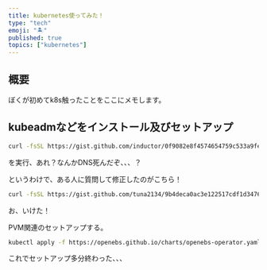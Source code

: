 ```yaml
---
title: kubernetes使ってみた！
type: "tech"
emoji: "🏝"
published: true
topics: ["kubernetes"]
---
```


## 概要

ぼくが初めてk8s触ったことをここにメモします。

## kubeadmなどをインストール及びセットアップ

```sh
curl -fsSL https://gist.github.com/inductor/0f9082e8f4574654759c533a9fe57b0d/raw/733405420b91da820df805f8eb20dc6596f28984/kubeadm-setup-ubuntu.sh | sh
```

を実行、あれ？なんかDNS死んだぞ、、、？

というわけで、ある人に質問して修正したのがこちら！

```sh
curl -fsSL https://gist.github.com/tuna2134/9b4deca0ac3e122517cdf1d34766449f/raw/c33479389ff3602e22ec8fc836bdd2c739246792/kubeadm-setup-ubuntu.sh | sh
```

お、いけた！

PVM関連のセットアップする。

```sh
kubectl apply -f https://openebs.github.io/charts/openebs-operator.yaml
```

これでセットアップ多分終わった、、、
